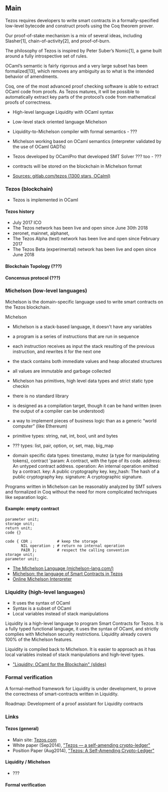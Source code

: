 ## Main
Tezos	requires	developers	to	write	smart	contracts	in	a	formally-specified	low-level	bytecode	and	construct	proofs	using	the	Coq	theorem	prover.

Our proof-of-stake mechanism is a mix of several ideas, including Slasher[1], chain-of-activity[2], and proof-of-burn.

The philosophy of Tezos is inspired by Peter Suber’s Nomic[1], a game built around a fully introspective set of rules.

OCaml’s semantic is fairly rigorous and a very large subset has been formalized[13], which removes any ambiguity as to what is the intended behavior of amendments.

Coq, one of the most advanced proof checking software is able to extract OCaml code from proofs. As Tezos matures, it will be possible to automatically extract key parts of the protocol’s code from mathematical proofs of correctness.


- High-level language Liquidity with OCaml syntax
- Low-level stack oriented language Michelson 
- Liquidity-to-Michelson compiler with formal semantics - ???
- Michelson working based on OCaml semantics (interpreter validated by the use of OCaml GADTs)
- Tezos developed by OCamlPro that developed SMT Solver ??? too - ???


- contracts will be stored on the blockchain in Michelson format


- [Sources: gitlab.com/tezos (1300 stars, OCalml)](https://github.com/tezos/tezos/)

### Tezos (blockchain)
- Tezos is implemented in OCaml

#### Tezos history 
- July 2017 ICO
- The Tezos network has been live and open since June 30th 2018
- zeronet, mainnet, alphanet,
- The Tezos Alpha (test) network has been live and open since February 2017
- The Tezos Beta (experimental) network has been live and open since June 2018

#### Blockchain Topology (???)

#### Concensus protocol (???)

### Michelson (low-level languages)

Michelson is the domain-specific language used to write smart contracts on the Tezos blockchain. 

Michelson
- Michelson is a stack-based language, it doesn't have any variables
- a program is a series of instructions that are run in sequence
- each instruction receives as input the stack resulting of the previous instruction, and rewrites it for the next one
- the stack contains both immediate values and heap allocated structures
- all values are immutable and garbage collected
- Michelson has primitives, high level data types and strict static type checkin

- there is no standard library
- is designed as a compilation target, though it can be hand written (even the output of a compiler can be understood)
- a way to implement pieces of business logic than as a generic “world computer” (like Ethereum)

- primitive types: string, nat, int, bool, unit and bytes
- ??? types: list, pair, option, or, set, map, big_map
- domain specific data types: timestamp, mutez (a type for manipulating tokens), contract 'param: A contract, with the type of its code.
address: An untyped contract address.
operation: An internal operation emitted by a contract.
key: A public cryptography key.
key_hash: The hash of a public cryptography key.
signature: A cryptographic signature.

Programs written in Michelson can be reasonably analyzed by SMT solvers and formalized in Coq without the need for more complicated techniques like separation logic.

#### Example: empty contract

```
parameter unit;
storage unit;
return unit;
code {}
```

```
code { CDR ;           # keep the storage
       NIL operation ; # return no internal operation
       PAIR };         # respect the calling convention
storage unit;
parameter unit;
```

- [The Michelson Language (michelson-lang.com/)](https://www.michelson-lang.com/)
- [Michelson: the language of Smart Contracts in Tezos](http://tezos.gitlab.io/master/whitedoc/michelson.html)
- [Online Michelson Interpreter](https://try-michelson.com/)

### Liquidity (high-level languages)

- It uses the syntax of OCaml
- Syntax is a subset of OCaml
- Local variables instead of stack manipulations

Liquidity is a high-level language to program Smart Contracts for Tezos. It is a fully typed functional language, it uses the syntax of OCaml, and strictly complies with Michelson security restrictions. Liquidity already covers 100% of the Michelson features. 

Liquidity is compiled back to Michelson. It is easier to approach as it has local variables instead of stack manipulations and high-level types.

 - ["Liquidity: OCaml for the Blockchain" (slides)](http://www.ocamlpro.com/wp-content/uploads/2018/02/liquidity_slides.en_.pdf)

### Formal verification

A formal-method framework for Liquidity is under development, to prove the correctness of smart-contracts written in Liquidity.

Roadmap: Development of a proof assistant for Liquidity contracts

### Links

#### Tezos (general)
- Main site: [Tezos.com](https://tezos.com)
- White paper (Sep2014), ["Tezos — a self-amending crypto-ledger"](https://tezos.com/static/papers/white_paper.pdf)
- Position Paper (Aug2014), ["Tezos: A Self-Amending Crypto-Ledger"](https://tezos.com/static/papers/position_paper.pdf)

#### Liquidity / Michelson
- ???

#### Formal verification
